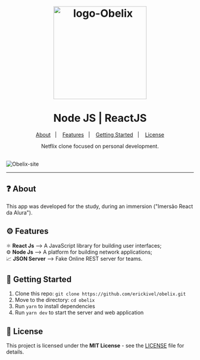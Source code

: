 <h1 align="center">
    <img src="https://fontmeme.com/permalink/200810/62a460309ecee9c527066225df2e682e.png" alt="logo-Obelix" width="250" /> </br></br>
    Node JS | ReactJS
</h1>

<p align="center">
  <a href="#question-about">About</a>&nbsp;&nbsp;&nbsp;|&nbsp;&nbsp;&nbsp;
  <a href="#gear-features">Features</a>&nbsp;&nbsp;&nbsp;|&nbsp;&nbsp;&nbsp;
  <a href="#rocket-getting-started">Getting Started</a>&nbsp;&nbsp;&nbsp;|&nbsp;&nbsp;&nbsp;
  <a href="#memo-license">License</a>
</p>

<p align="center">Netflix clone focused on personal development.</p>

</br>
<img src= "./assets/obelix.gif" alt="Obelix-site" />

---

## :question: About
This app was developed for the study, during an immersion ("Imersão React da Alura").

## :gear: Features
⚛️ **React Js** —> A JavaScript library for building user interfaces;<br/>
⚙️ **Node Js** —> A platform for building network applications;<br/>
📈 **JSON Server** —> Fake Online REST server for teams.<br/>

## :rocket: Getting Started
 
1. Clone this repo: `git clone https://github.com/erickivel/obelix.git`
2. Move to the directory: `cd obelix`
3. Run `yarn` to install dependencies
4. Run `yarn dev` to start the server and web application

## :memo: License

This project is licensed under the **MIT License** - see the [LICENSE](LICENSE) file for details.
